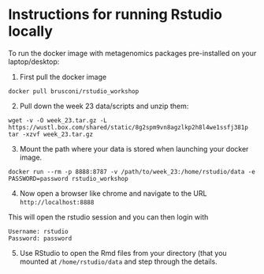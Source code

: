 # Instructions for running Rstudio locally

To run the docker image with metagenomics packages pre-installed on your laptop/desktop:

1) First pull the docker image

```docker pull brusconi/rstudio_workshop```

2) Pull down the week 23 data/scripts and unzip them:

```
wget -v -O week_23.tar.gz -L https://wustl.box.com/shared/static/8g2spm9vn8agzlkp2h8l4we1ssfj381p
tar -xzvf week_23.tar.gz
```

3) Mount the path where your data is stored when launching your docker image. 

```
docker run --rm -p 8888:8787 -v /path/to/week_23:/home/rstudio/data -e PASSWORD=password rstudio_workshop
```

4) Now open a browser like chrome and navigate to the URL `http://localhost:8888`

This will open the rstudio session and you can then login with 

```
Username: rstudio
Password: password
```

5) Use RStudio to open the Rmd files from your directory (that you mounted at `/home/rstudio/data` and step through the details.
